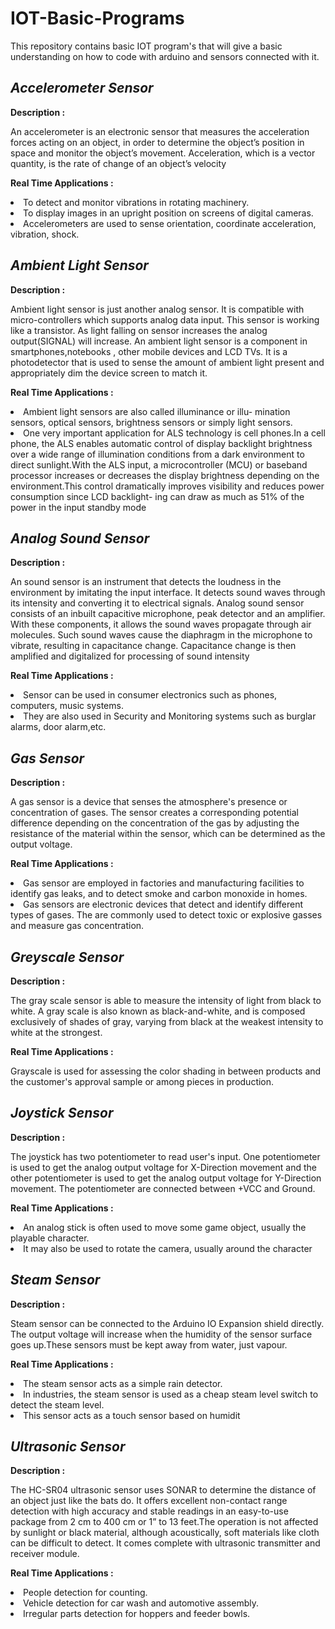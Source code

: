 # IOT-Basic-Programs
This repository contains basic IOT program's that will give a basic understanding on how to code with arduino and sensors connected with it.

## <b><i> Accelerometer Sensor </i></b>

<b>Description : </b>
<p>An accelerometer is an electronic sensor that measures the acceleration forces acting on
an object, in order to determine the object’s position in space and monitor the object’s
movement. Acceleration, which is a vector quantity, is the rate of change of an object’s
velocity</p>

<b>Real Time Applications : </b>
<p>
<li>To detect and monitor vibrations in rotating machinery.
<li>To display images in an upright position on screens of digital cameras.
<li>Accelerometers are used to sense orientation, coordinate acceleration, vibration,
shock.
</p>

## <b><i> Ambient Light Sensor </i></b>

<b>Description : </b>
<p>Ambient light sensor is just another analog sensor. It is compatible with micro-controllers which supports analog data input. This sensor is working like a transistor. As light falling on sensor increases the analog output(SIGNAL) will increase. An ambient light sensor is a component in smartphones,notebooks , other mobile devices and LCD TVs. It is a photodetector that is used to sense the amount of ambient light present and appropriately dim the device screen to match it.</p>


<b>Real Time Applications : </b>
<p>
<li>Ambient light sensors are also called illuminance or illu- mination sensors, optical sensors, brightness sensors or simply light sensors.
<li>One very important application for ALS technology is cell phones.In a cell phone, the ALS enables automatic control of display backlight brightness over a wide range of illumination conditions from a dark environment to direct sunlight.With the ALS input, a microcontroller (MCU) or baseband processor increases or decreases the display brightness depending on the environment.This control dramatically improves visibility and reduces power consumption since LCD backlight- ing can draw as much as 51% of the power in the input standby mode
</p>

## <b><i> Analog Sound Sensor </i></b>

<b>Description : </b>
<p>An sound sensor is an instrument that detects the loudness in the environment by imitating the input interface. It detects sound waves through its intensity and converting it to electrical signals. Analog sound sensor consists of an inbuilt capacitive microphone, peak detector and an amplifier. With these components, it allows the sound waves propagate through air molecules. Such sound waves cause the diaphragm in the microphone to vibrate, resulting in capacitance change. Capacitance change is then amplified and digitalized for processing of sound
intensity</p>

<b>Real Time Applications : </b>
<p>
<li>Sensor can be used in consumer electronics such as phones, computers, music
systems.
<li>They are also used in Security and Monitoring systems such as burglar alarms,
door alarm,etc.
</p>

## <b><i> Gas Sensor </i></b>

<b>Description : </b>
<p>A gas sensor is a device that senses the atmosphere's presence or
concentration of gases. The sensor creates a corresponding potential difference
depending on the concentration of the gas by adjusting the resistance of the
material within the sensor, which can be determined as the output voltage.</p>

<b>Real Time Applications : </b>
<p>
<li>Gas sensor are employed in factories and manufacturing facilities to
identify gas leaks, and to detect smoke and carbon monoxide in homes.
<li>Gas sensors are electronic devices that detect and identify different types
of gases. The are commonly used to detect toxic or explosive gasses and
measure gas concentration.</p>

## <b><i> Greyscale Sensor </i></b>

<b>Description : </b>
<p>The gray scale sensor is able to measure the intensity of light from black to white. A gray scale is also known as black-and-white, and is composed exclusively of shades of gray, varying from black at the weakest intensity to white at the strongest.</p>

<b>Real Time Applications : </b>
<p>Grayscale is used for assessing the color shading in between products and the customer's approval sample or among pieces in production.
</p>

## <b><i> Joystick Sensor </i></b>

<b>Description : </b>
<p>The joystick has two potentiometer to read user's input. One potentiometer is
used to get the analog output voltage for X-Direction movement and the other
potentiometer is used to get the analog output voltage for Y-Direction movement.
The potentiometer are connected between +VCC and Ground.</p>

<b>Real Time Applications : </b>
<p><li>An analog stick is often used to move some game object, usually the playable
character.
<li>It may also be used to rotate the camera, usually around the character</p>

## <b><i> Steam Sensor </i></b>

<b>Description : </b>
<p>Steam sensor can be connected to the Arduino IO Expansion shield directly. The output
voltage will increase when the humidity of the sensor surface goes up.These sensors must be kept away from water, just vapour.</p>

<b>Real Time Applications : </b>
<p>
<li>The steam sensor acts as a simple rain detector.
<li>In industries, the steam sensor is used as a cheap steam level switch to
detect the steam level.
<li>This sensor acts as a touch sensor based on humidit</p>

## <b><i> Ultrasonic Sensor </i></b>

<b>Description : </b>
<p>The HC-SR04 ultrasonic sensor uses SONAR to determine the distance of an object just like the bats do. It offers excellent non-contact range detection with high accuracy and stable readings in an easy-to-use package from 2 cm to 400 cm or 1” to 13 feet.The operation is not affected by sunlight or black material, although acoustically, soft materials like cloth can be difficult to detect. It comes complete with ultrasonic transmitter and receiver module.
</p>

<b>Real Time Applications : </b>
<p>
<li>People detection for counting.
<li>Vehicle detection for car wash and automotive assembly.
<li>Irregular parts detection for hoppers and feeder bowls.
</p>
